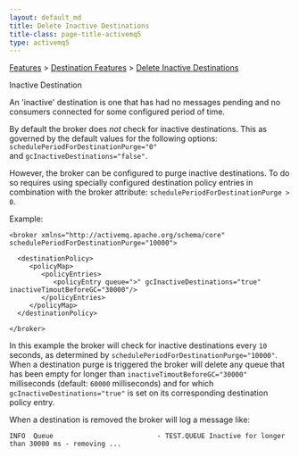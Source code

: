 ```yaml
---
layout: default_md
title: Delete Inactive Destinations 
title-class: page-title-activemq5
type: activemq5
---
```


[Features](features) > [Destination Features](destination-features) > [Delete Inactive Destinations](delete-inactive-destinations)


Inactive Destination

An 'inactive' destination is one that has had no messages pending and no consumers connected for some configured period of time.

By default the broker does _not_ check for inactive destinations. This as governed by the default values for the following options: `schedulePeriodForDestinationPurge="0"` and `gcInactiveDestinations="false"`.

However, the broker can be configured to purge inactive destinations. To do so requires using specially configured destination policy entries in combination with the broker attribute: `schedulePeriodForDestinationPurge > 0`.

Example:
```
<broker xmlns="http://activemq.apache.org/schema/core" schedulePeriodForDestinationPurge="10000">

  <destinationPolicy>
     <policyMap>
        <policyEntries>
           <policyEntry queue=">" gcInactiveDestinations="true" inactiveTimoutBeforeGC="30000"/>
        </policyEntries>
     </policyMap>
  </destinationPolicy>
      
</broker>
```
In this example the broker will check for inactive destinations every `10` seconds, as determined by `schedulePeriodForDestinationPurge="10000"`. When a destination purge is triggered the broker will delete any queue that has been empty for longer than `inactiveTimoutBeforeGC="30000"` milliseconds (default: `60000` milliseconds) and for which `gcInactiveDestinations="true"` is set on its corresponding destination policy entry.

When a destination is removed the broker will log a message like:
```
INFO  Queue                          - TEST.QUEUE Inactive for longer than 30000 ms - removing ...
```
